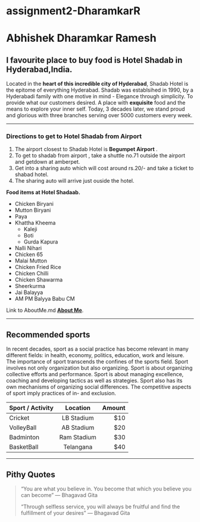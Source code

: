 # assignment2-DharamkarR

# Abhishek Dharamkar Ramesh

## I favourite place to buy food is Hotel Shadab in Hyderabad,India.

Located in the **heart of this incredible city of Hyderabad**, Shadab Hotel is the epitome of everything Hyderabad. Shadab was establsihed in 1990, by a Hyderabadi family with one motive in mind - Elegance through simplicity. To provide what our customers desired. A place with **exquisite** food and the means to explore your inner self. Today, 3 decades later, we stand proud and glorious with three branches serving over 5000 customers every week.


---

### Directions to get to Hotel Shadab from Airport

1. The airport closest to Shadab Hotel is **Begumpet Airport** .
2. To get to shadab from airport , take a shuttle  no.71 outside the airport and getdown at amberpet.
3. Get into a sharing auto which will cost around rs.20/- and take a ticket to shabad hotel.
4. The sharing auto will arrive just ouside the hotel.

**Food items at Hotel Shadaab.**

- Chicken Biryani
- Mutton Biryani
- Paya
- Khattha Kheema
    - Kaleji
    - Boti 
    - Gurda Kapura
- Nalli Nihari
- Chicken 65
- Malai Mutton
- Chicken Fried Rice
- Chicken Chilli
- Chicken Shawarma
- Sheerkurma
- Jai Balayya
- AM PM Balyya Babu CM

Link to AboutMe.md **[About Me](https://github.com/s546553/assignment2-DharamkarR/blob/main/AboutMe.md)**.

---
## Recommended sports

In recent decades, sport as a social practice has become relevant in many different fields: in health, economy, politics, education, work and leisure. The importance of sport transcends the confines of the sports field. Sport involves not only organization but also organizing. Sport is about organizing collective efforts and performance. Sport is about managing excellence, coaching and developing tactics as well as strategies. Sport also has its own mechanisms of organizing social differences. The competitive aspects of sport imply practices of in- and exclusion.


| Sport / Activity |  Location   | Amount |
| :--------------- | :---------: | -----: |
|     Cricket      | LB Stadium  |   $10  |
|    VolleyBall    | AB Stadium  |   $20  |
|    Badminton     | Ram Stadium |   $30  |
|    BasketBall    | Telangana   |   $40  |

---

## Pithy Quotes

> “You are what you believe in. You become that which you believe you can become” ― Bhagavad Gita
>
> “Through selfless service, you will always be fruitful and find the fulfillment of your desires” ― Bhagavad Gita
>




